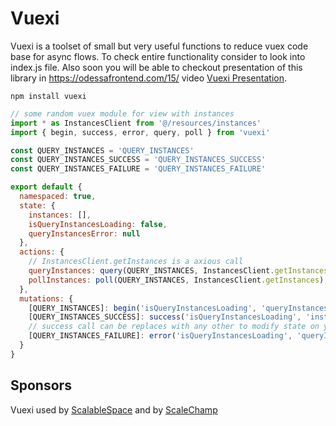 # Vuexi
Vuexi is a toolset of small but very useful functions to reduce vuex code base for async flows.
To check entire functionality consider to look into index.js file. Also soon you will be able to checkout presentation of this library in https://odessafrontend.com/15/ video [Vuexi Presentation](https://www.youtube.com/watch?v=Q_olFkYVakg).

```npm install vuexi```

```javascript
// some random vuex module for view with instances
import * as InstancesClient from '@/resources/instances'
import { begin, success, error, query, poll } from 'vuexi'

const QUERY_INSTANCES = 'QUERY_INSTANCES'
const QUERY_INSTANCES_SUCCESS = 'QUERY_INSTANCES_SUCCESS'
const QUERY_INSTANCES_FAILURE = 'QUERY_INSTANCES_FAILURE'

export default {
  namespaced: true,
  state: {
    instances: [],
    isQueryInstancesLoading: false,
    queryInstancesError: null
  },
  actions: {
    // InstancesClient.getInstances is a axious call
    queryInstances: query(QUERY_INSTANCES, InstancesClient.getInstances), // used for initial load of state
    pollInstances: poll(QUERY_INSTANCES, InstancesClient.getInstances), // used for polling purposes with setInterval
  },
  mutations: {
    [QUERY_INSTANCES]: begin('isQueryInstancesLoading', 'queryInstancesError'), // essentialy is a macros to set isQueryInstancesLoading to true and queryInstancesError to null
    [QUERY_INSTANCES_SUCCESS]: success('isQueryInstancesLoading', 'instances'), // sets isQueryInstancesLoading to false and instances from axios data object provided to this mutation from "query" or "poll" helper
    // success call can be replaces with any other to modify state on your purpose (removeById, push element, etc)
    [QUERY_INSTANCES_FAILURE]: error('isQueryInstancesLoading', 'queryInstancesError') // sets isQueryInstancesLoading to false and queryInstancesError to error from axious call provided to this mutation
  }
}
```

## Sponsors
Vuexi used by [ScalableSpace](https://scalablespace.net) and by [ScaleChamp](https://scalechamp.com)

